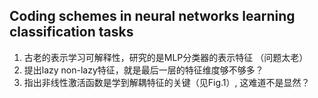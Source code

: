 ## Coding schemes in neural networks learning classification tasks
1. 古老的表示学习可解释性，研究的是MLP分类器的表示特征 （问题太老）
2. 提出lazy non-lazy特征，就是最后一层的特征维度够不够多？
3. 指出非线性激活函数是学到解耦特征的关键（见Fig.1）, 这难道不是显然？